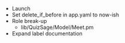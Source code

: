 - Launch
- Set delete_if_before in app.yaml to now-ish
- Role break-up
    - lib/QuizSage/Model/Meet.pm
- Expand label documentation
